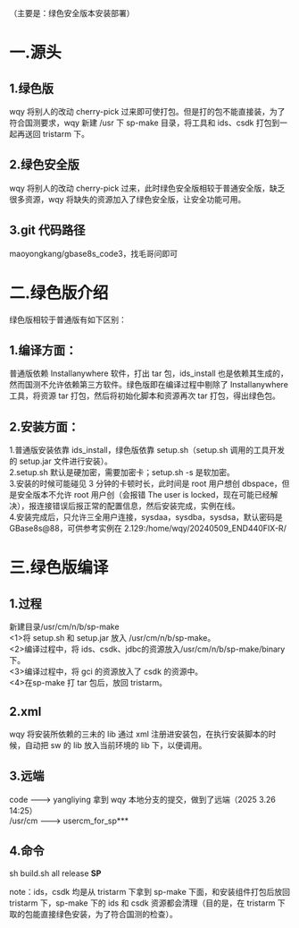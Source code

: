 （主要是：绿色安全版本安装部署）
 
# 一.源头

## 1.绿色版

wqy 将别人的改动 cherry-pick 过来即可使打包。但是打的包不能直接装，为了符合国测要求，wqy 新建 /usr 下 sp-make 目录，将工具和 ids、csdk 打包到一起再送回 tristarm 下。
 
## 2.绿色安全版

wqy 将别人的改动 cherry-pick 过来，此时绿色安全版相较于普通安全版，缺乏很多资源，wqy 将缺失的资源加入了绿色安全版，让安全功能可用。
 
## 3.git 代码路径

maoyongkang/gbase8s_code3，找毛哥问即可
    
# 二.绿色版介绍

绿色版相较于普通版有如下区别：

## 1.编译方面：

普通版依赖 Installanywhere 软件，打出 tar 包，ids_install 也是依赖其生成的，然而国测不允许依赖第三方软件。绿色版即在编译过程中剔除了 Installanywhere 工具，将资源 tar 打包，然后将初始化脚本和资源再次 tar 打包，得出绿色包。
 
## 2.安装方面：

1.普通版安装依靠 ids_install，绿色版依靠 setup.sh（setup.sh 调用的工具开发的 setup.jar 文件进行安装）。  
2.setup.sh 默认是硬加密，需要加密卡；setup.sh -s 是软加密。  
3.安装的时候可能碰见 3 分钟的卡顿时长，此时间是 root 用户想创 dbspace，但是安全版本不允许 root 用户创（会报错 The user is locked，现在可能已经解决），报连接错误后报正常的配置信息，然后安装完成，实例在线。  
4.安装完成后，只允许三全用户连接，sysdaa，sysdba，sysdsa，默认密码是 GBase8s@88，可供参考实例在 2.129:/home/wqy/20240509_END440FIX-R/
    
# 三.绿色版编译

## 1.过程

新建目录/usr/cm/n/b/sp-make  
<1>将 setup.sh 和 setup.jar 放入 /usr/cm/n/b/sp-make。  
<2>编译过程中，将 ids、csdk、jdbc的资源放入/usr/cm/n/b/sp-make/binary 下。  
<3>编译过程中，将 gci 的资源放入了 csdk 的资源中。  
<4>在sp-make 打 tar 包后，放回 tristarm。
 
## 2.xml

wqy 将安装所依赖的三未的 lib 通过 xml 注册进安装包，在执行安装脚本的时候，自动把 sw 的 lib 放入当前环境的 lib 下，以便调用。
 
## 3.远端

code ---> yangliying 拿到 wqy 本地分支的提交，做到了远端（2025 3.26 14:25）  
/usr/cm ---> usercm_for_sp***
 
## 4.命令

sh build.sh all release **SP**
   

note：ids，csdk 均是从 tristarm 下拿到 sp-make 下面，和安装组件打包后放回 tristarm 下，sp-make 下的 ids 和 csdk 资源都会清理（目的是，在 tristarm 下取的包能直接绿色安装，为了符合国测的检查）。